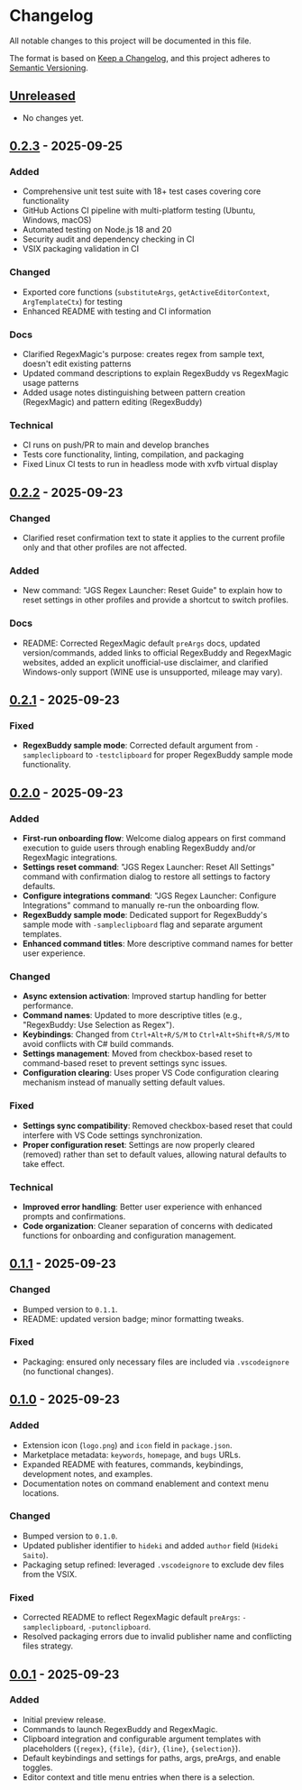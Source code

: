 # Changelog

All notable changes to this project will be documented in this file.

The format is based on [Keep a Changelog](https://keepachangelog.com/en/1.1.0/),
and this project adheres to [Semantic Versioning](https://semver.org/spec/v2.0.0.html).

## [Unreleased]

- No changes yet.

## [0.2.3] - 2025-09-25

### Added
- Comprehensive unit test suite with 18+ test cases covering core functionality
- GitHub Actions CI pipeline with multi-platform testing (Ubuntu, Windows, macOS)
- Automated testing on Node.js 18 and 20
- Security audit and dependency checking in CI
- VSIX packaging validation in CI

### Changed
- Exported core functions (`substituteArgs`, `getActiveEditorContext`, `ArgTemplateCtx`) for testing
- Enhanced README with testing and CI information

### Docs
- Clarified RegexMagic's purpose: creates regex from sample text, doesn't edit existing patterns
- Updated command descriptions to explain RegexBuddy vs RegexMagic usage patterns
- Added usage notes distinguishing between pattern creation (RegexMagic) and pattern editing (RegexBuddy)

### Technical
- CI runs on push/PR to main and develop branches
- Tests core functionality, linting, compilation, and packaging
- Fixed Linux CI tests to run in headless mode with xvfb virtual display

## [0.2.2] - 2025-09-23

### Changed
- Clarified reset confirmation text to state it applies to the current profile only and that other profiles are not affected.

### Added
- New command: "JGS Regex Launcher: Reset Guide" to explain how to reset settings in other profiles and provide a shortcut to switch profiles.

### Docs
- README: Corrected RegexMagic default `preArgs` docs, updated version/commands, added links to official RegexBuddy and RegexMagic websites, added an explicit unofficial-use disclaimer, and clarified Windows-only support (WINE use is unsupported, mileage may vary).

## [0.2.1] - 2025-09-23

### Fixed
- **RegexBuddy sample mode**: Corrected default argument from `-sampleclipboard` to `-testclipboard` for proper RegexBuddy sample mode functionality.

## [0.2.0] - 2025-09-23

### Added
- **First-run onboarding flow**: Welcome dialog appears on first command execution to guide users through enabling RegexBuddy and/or RegexMagic integrations.
- **Settings reset command**: "JGS Regex Launcher: Reset All Settings" command with confirmation dialog to restore all settings to factory defaults.
- **Configure integrations command**: "JGS Regex Launcher: Configure Integrations" command to manually re-run the onboarding flow.
- **RegexBuddy sample mode**: Dedicated support for RegexBuddy's sample mode with `-sampleclipboard` flag and separate argument templates.
- **Enhanced command titles**: More descriptive command names for better user experience.

### Changed
- **Async extension activation**: Improved startup handling for better performance.
- **Command names**: Updated to more descriptive titles (e.g., "RegexBuddy: Use Selection as Regex").
- **Keybindings**: Changed from `Ctrl+Alt+R/S/M` to `Ctrl+Alt+Shift+R/S/M` to avoid conflicts with C# build commands.
- **Settings management**: Moved from checkbox-based reset to command-based reset to prevent settings sync issues.
- **Configuration clearing**: Uses proper VS Code configuration clearing mechanism instead of manually setting default values.

### Fixed
- **Settings sync compatibility**: Removed checkbox-based reset that could interfere with VS Code settings synchronization.
- **Proper configuration reset**: Settings are now properly cleared (removed) rather than set to default values, allowing natural defaults to take effect.

### Technical
- **Improved error handling**: Better user experience with enhanced prompts and confirmations.
- **Code organization**: Cleaner separation of concerns with dedicated functions for onboarding and configuration management.

## [0.1.1] - 2025-09-23

### Changed
- Bumped version to `0.1.1`.
- README: updated version badge; minor formatting tweaks.

### Fixed
- Packaging: ensured only necessary files are included via `.vscodeignore` (no functional changes).

## [0.1.0] - 2025-09-23

### Added
- Extension icon (`logo.png`) and `icon` field in `package.json`.
- Marketplace metadata: `keywords`, `homepage`, and `bugs` URLs.
- Expanded README with features, commands, keybindings, development notes, and examples.
- Documentation notes on command enablement and context menu locations.

### Changed
- Bumped version to `0.1.0`.
- Updated publisher identifier to `hideki` and added `author` field (`Hideki Saito`).
- Packaging setup refined: leveraged `.vscodeignore` to exclude dev files from the VSIX.

### Fixed
- Corrected README to reflect RegexMagic default `preArgs`: `-sampleclipboard`, `-putonclipboard`.
- Resolved packaging errors due to invalid publisher name and conflicting files strategy.

## [0.0.1] - 2025-09-23

### Added
- Initial preview release.
- Commands to launch RegexBuddy and RegexMagic.
- Clipboard integration and configurable argument templates with placeholders (`{regex}`, `{file}`, `{dir}`, `{line}`, `{selection}`).
- Default keybindings and settings for paths, args, preArgs, and enable toggles.
- Editor context and title menu entries when there is a selection.

[Unreleased]: https://github.com/hsaito/regex-jgs-launcher/compare/v0.2.3...HEAD
[0.2.3]: https://github.com/hsaito/regex-jgs-launcher/compare/v0.2.2...v0.2.3
[0.2.2]: https://github.com/hsaito/regex-jgs-launcher/compare/v0.2.1...v0.2.2
[0.2.1]: https://github.com/hsaito/regex-jgs-launcher/compare/v0.2.0...v0.2.1
[0.2.0]: https://github.com/hsaito/regex-jgs-launcher/compare/v0.1.1...v0.2.0
[0.1.1]: https://github.com/hsaito/regex-jgs-launcher/compare/v0.1.0...v0.1.1
[0.1.0]: https://github.com/hsaito/regex-jgs-launcher/compare/v0.0.1...v0.1.0
[0.0.1]: https://github.com/hsaito/regex-jgs-launcher/releases/tag/v0.0.1
